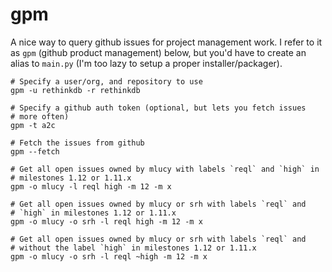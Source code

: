gpm
=

A nice way to query github issues for project management work. I refer
to it as `gpm` (github product management) below, but you'd have to
create an alias to `main.py` (I'm too lazy to setup a proper
installer/packager).

```
# Specify a user/org, and repository to use
gpm -u rethinkdb -r rethinkdb

# Specify a github auth token (optional, but lets you fetch issues
# more often)
gpm -t a2c

# Fetch the issues from github
gpm --fetch

# Get all open issues owned by mlucy with labels `reql` and `high` in
# milestones 1.12 or 1.11.x
gpm -o mlucy -l reql high -m 12 -m x

# Get all open issues owned by mlucy or srh with labels `reql` and
# `high` in milestones 1.12 or 1.11.x
gpm -o mlucy -o srh -l reql high -m 12 -m x

# Get all open issues owned by mlucy or srh with labels `reql` and
# without the label `high` in milestones 1.12 or 1.11.x
gpm -o mlucy -o srh -l reql ~high -m 12 -m x
```
